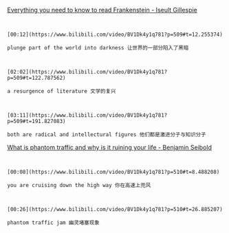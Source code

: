[Everything you need to know to read Frankenstein - Iseult Gillespie](https://www.bilibili.com/video/BV1Dk4y1q781?p=509)

```ad-note


[00:12](https://www.bilibili.com/video/BV1Dk4y1q781?p=509#t=12.255374)

plunge part of the world into darkness 让世界的一部分陷入了黑暗

```

```ad-note


[02:02](https://www.bilibili.com/video/BV1Dk4y1q781?p=509#t=122.787562)

a resurgence of literature 文学的复兴

```

```ad-note


[03:11](https://www.bilibili.com/video/BV1Dk4y1q781?p=509#t=191.827083)

both are radical and intellectural figures 他们都是激进分子与知识分子

```

[What is phantom traffic and why is it ruining your life - Benjamin Seibold](https://www.bilibili.com/video/BV1Dk4y1q781?p=510)

```ad-note


[00:08](https://www.bilibili.com/video/BV1Dk4y1q781?p=510#t=8.488208)

you are cruising down the high way 你在高速上兜风

```

```ad-note


[00:26](https://www.bilibili.com/video/BV1Dk4y1q781?p=510#t=26.885207)

phantom traffic jam 幽灵堵塞现象

```